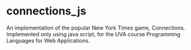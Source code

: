 # connections_js
An implementation of the popular New York Times game, Connections. Implemented only using java script, for the UVA course Programming Languages for Web Applications.
